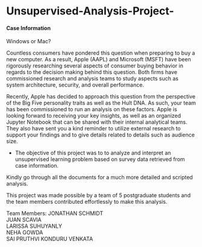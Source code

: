 # Unsupervised-Analysis-Project-

#### Case Information

Windows or Mac?

Countless consumers have pondered this question when preparing to buy a new computer. As a result, Apple (AAPL) and Microsoft (MSFT) have been rigorously researching several aspects of consumer buying behavior in regards to the decision making behind this question. Both firms have commissioned research and analysis teams to study aspects such as system architecture, security, and overall performance.

Recently, Apple has decided to approach this question from the perspective of the Big Five personality traits as well as the Hult DNA. As such, your team has been commissioned to run an analysis on these factors. Apple is looking forward to receiving your key insights, as well as an organized Jupyter Notebook that can be shared with their internal analytical teams. They also have sent you a kind reminder to utilize external research to support your findings and to give details related to details such as audience size.

- The objective of this project was to to analyze and interpret an unsupervised learning problem based on survey data retrieved from case information.

Kindly go through all the documents for a much more detailed and scripted analysis.

This project was made possible by a team of 5 postgraduate students and the team members contributed effortlessly to make this analysis.

Team Members:
JONATHAN SCHMIDT <br>
JUAN SCAVIA <br>
LARISSA SUHUYANLY <br>
NEHA GOWDA <br>
SAI PRUTHVI KONDURU VENKATA <br>
